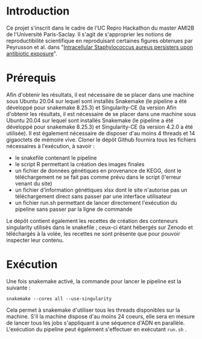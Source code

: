 # Introduction

Ce projet s'inscrit dans le cadre de l'UC Repro Hackathon du master AMI2B de l'Université Paris-Saclay. Il s'agit de s'approprier les notions de reproductibilité scientifique en reproduisant certaines figures obtenues par Peyrusson et al. dans "[Intracellular Staphylococcus aureus persisters upon antibiotic exposure](https://doi.org/10.1038/s41467-020-15966-7)".

# Prérequis

Afin d'obtenir les résultats, il est nécessaire de se placer dans une machine sous Ubuntu 20.04 sur lequel sont installés Snakemake (le pipeline a été développé pour snakemake 8.25.3) et Singularity-CE (la version Afin d'obtenir les résultats, il est nécessaire de se placer dans une machine sous Ubuntu 20.04 sur lequel sont installés Snakemake (le pipeline a été développé pour snakemake 8.25.3) et Singularity-CE (la version 4.2.0 a été utilisée). Il est également nécessaire de disposer d'au moins 4 threads et 14 gigaoctets de mémoire vive. Cloner le dépôt Github fournira tous les fichiers nécessaires à l'exécution, à savoir :

 - le snakefile contenant le pipeline
 - le script R permettant la création des images finales
 - un fichier de données génétiques en provenance de KEGG, dont le téléchargement ne se fait pas comme prévu dans le script (l'erreur venant du site)
 - un fichier d'information génétiques xlsx dont le site n'autorise pas un téléchargement direct sans passer par une interface utilisateur
 - un fichier run.sh permettant de lancer directement l'exécution du pipeline sans passer par la ligne de commande

Le dépôt contient également les recettes de création des conteneurs singularity utilisés dans le snakefile ; ceux-ci étant hébergés sur Zenodo et téléchargés à la volée, les recettes ne sont présente que pour pouvoir inspecter leur contenu.

# Exécution
Une fois snakemake activé, la commande pour lancer le pipeline est la suivante :

    snakemake --cores all --use-singularity
   Cela permet à snakemake d'utiliser tous les threads disponibles sur la machine. S'il la machine dispose d'au moins 24 coeurs, elle sera en mesure de lancer tous les jobs s'appliquant à une séquence d'ADN en parallèle.
   L'exécution du pipeline peut également s'effectuer en exécutant `run.sh` .

